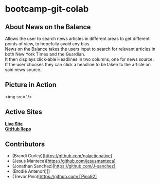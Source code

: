 # bootcamp-git-colab  
## About News on the Balance  
Allows the user to search news articles in different areas to get different points of view, to hopefully avoid any bias.  
News on the Balance takes the users input to search for relevant articles in both New York Times and the Guardian.  
It then displays click-able Headlines in two columns, one for news source.  
If the user chooses they can click a headline to be taken to the article on said news source.  
  
## Picture in Action  
<img src="/>  
  
## Active Sites 
[**Live Site**]()  
[**GitHub Repo**](https://github.com/jesusmanteca/colab-app)  
  
## Contributors
* (Brandi Curley)[https://github.com/galacticnative]  
* (Jesus Manteca)[https://github.com/jesusmanteca]  
* (Jonathan Sanchez)[https://github.com/J-sanchez]  
* (Brodie Antenori)[]  
* (Trevor Pino)[https://github.com/TPino92]

